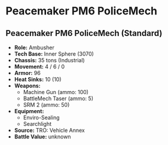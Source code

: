 # Peacemaker PM6 PoliceMech
## Peacemaker PM6 PoliceMech (Standard)
- **Role:** Ambusher
- **Tech Base:** Inner Sphere (3070)
- **Chassis:** 35 tons (Industrial)
- **Movement:** 4 / 6 / 0
- **Armor:** 96
- **Heat Sinks:** 10 (10)
- **Weapons:**
  - Machine Gun (ammo: 100)
  - BattleMech Taser (ammo: 5)
  - SRM 2 (ammo: 50)
- **Equipment:**
  - Enviro-Sealing
  - Searchlight
- **Source:** TRO: Vehicle Annex
- **Battle Value:** unknown

